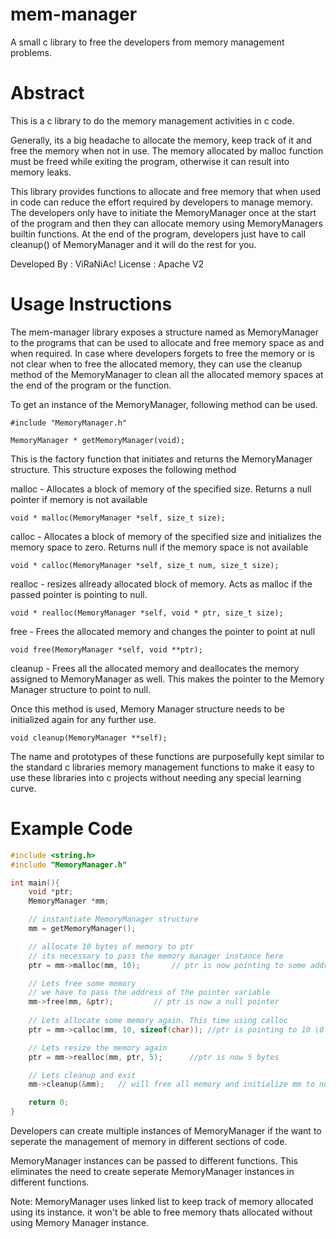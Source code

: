 mem-manager
===========

A small c library to free the developers from memory management problems.

Abstract
========

This is a c library to do the memory management activities in c code.

Generally, its a big headache to allocate the memory, keep track of it and
free the memory when not in use. The memory allocated by malloc function
must be freed while exiting the program, otherwise it can result into memory
leaks.

This library provides functions to allocate and free memory that when used
in code can reduce the effort required by developers to manage memory.
The developers only have to initiate the MemoryManager once at the start
of the program and then they can allocate memory using MemoryManagers builtin
functions. At the end of the program, developers just have to call cleanup()
of MemoryManager and it will do the rest for you.

Developed By : ViRaNiAc!
License      : Apache V2

Usage Instructions
==================

The mem-manager library exposes a structure named as MemoryManager to the
programs that can be used to allocate and free memory space as and when
required. In case where developers forgets to free the memory or is not clear
when to free the allocated memory, they can use the cleanup method of the 
MemoryManager to clean all the allocated memory spaces at the end of the program
or the function.

To get an instance of the MemoryManager, following method can be used.


	#include "MemoryManager.h"

	MemoryManager * getMemoryManager(void);


This is the factory function that initiates and returns the MemoryManager
structure. This structure exposes the following method 

malloc - Allocates a block of memory of the specified size. Returns a null 
pointer if memory is not available


	void * malloc(MemoryManager *self, size_t size);


calloc - Allocates a block of memory of the specified size and initializes
the memory space to zero. Returns null if the memory space is not available


	void * calloc(MemoryManager *self, size_t num, size_t size);


realloc - resizes allready allocated block of memory. Acts as malloc if the
passed pointer is pointing to null.


	void * realloc(MemoryManager *self, void * ptr, size_t size);


free - Frees the allocated memory and changes the pointer to point at null


	void free(MemoryManager *self, void **ptr);


cleanup - Frees all the allocated memory and deallocates the memory assigned
to MemoryManager as well. This makes the pointer to the Memory Manager 
structure to point to null.

Once this method is used, Memory Manager structure needs to be initialized 
again for any further use.


	void cleanup(MemoryManager **self);


The name and prototypes of these functions are purposefully kept similar to
the standard c libraries memory management functions to make it easy to use
these libraries into c projects without needing any special learning curve.

Example Code
============

```c
#include <string.h>
#include "MemoryManager.h"

int main(){
    void *ptr;
    MemoryManager *mm;

    // instantiate MemoryManager structure
    mm = getMemoryManager();

    // allocate 10 bytes of memory to ptr
    // its necessary to pass the memory manager instance here
    ptr = mm->malloc(mm, 10);		// ptr is now pointing to some address

    // Lets free some memory
    // we have to pass the address of the pointer variable
    mm->free(mm, &ptr);			// ptr is now a null pointer
    
    // Lets allocate some memory again. This time using calloc
    ptr = mm->calloc(mm, 10, sizeof(char));	//ptr is pointing to 10 \0 chars

    // Lets resize the memory again
    ptr = mm->realloc(mm, ptr, 5);		//ptr is now 5 bytes

    // Lets cleanup and exit
    mm->cleanup(&mm);	// will free all memory and initialize mm to null

    return 0;   
}

```
Developers can create multiple instances of MemoryManager if the want to seperate
the management of memory in different sections of code. 

MemoryManager instances can be passed to different functions. This eliminates the
need to create seperate MemoryManager instances in different functions.

Note: MemoryManager uses linked list to keep track of memory allocated using its
instance. it won't be able to free memory thats allocated without using Memory 
Manager instance. 
